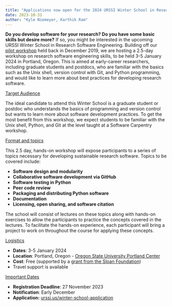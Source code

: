 ```yaml
---
title: "Applications now open for the 2024 URSSI Winter School in Research Software Engineering"
date: 2023-10-31
author: "Kyle Niemeyer, Karthik Ram"
---
```



__Do you develop software for your research? Do you have some basic skills but desire more?__ If so, you might be interested in the upcoming URSSI Winter School in Research Software Engineering. Building off our [pilot workshop](https://urssi.us/blog/2020/01/29/report-from-the-urssi-winter-school-pilot/) held back in December 2019, we are hosting a 2.5-day workshop on research software engineering skills, to be held 3-5 January 2024 in Portland, Oregon. This is aimed at early-career researchers, including graduate students and postdocs, who are familiar with the basics such as the Unix shell, version control with Git, and Python programming, and would like to learn more about best practices for developing research software.

<span style="text-decoration:underline;">Target Audience</span>

The ideal candidate to attend this Winter School is a graduate student or postdoc who understands the basics of programming and version control but wants to learn more about software development practices. To get the most benefit from this workshop, we expect students to be familiar with the Unix shell, Python, and Git at the level taught at a Software Carpentry workshop.

<span style="text-decoration:underline;">Format and topics</span>

This 2.5 day, hands-on workshop will expose participants to a series of topics necessary for developing sustainable research software. Topics to be covered include:

*   **Software design and modularity**
*   **Collaborative software development via GitHub**
*   **Software testing in Python**
*   **Peer code review**
*   **Packaging and distributing Python software**
*   **Documentation**
*   **Licensing, open sharing, and software citation**

The school will consist of lectures on these topics along with hands-on exercises to allow the participants to practice the concepts covered in the lectures. To facilitate the hands-on experience, each participant will bring a project to work on throughout the course for applying these concepts.

<span style="text-decoration:underline;">Logistics</span>

*   **Dates**: 3-5 January 2024
*   **Location**: Portland, Oregon - [Oregon State University Portland Center](https://portland.oregonstate.edu)
*   **Cost**: Free (supported by a [grant from the Sloan Foundation](https://urssi.us/blog/2022/09/04/announcing-4-new-grants-for-urssi/))
*   Travel support is available

<span style="text-decoration:underline;">Important Dates</span>

*   **Registration Deadline**: 27 November 2023
*   **Notification**: Early December
*   **Application:** [urssi.us/winter-school-application](https://urssi.us/winter-school-application/)
